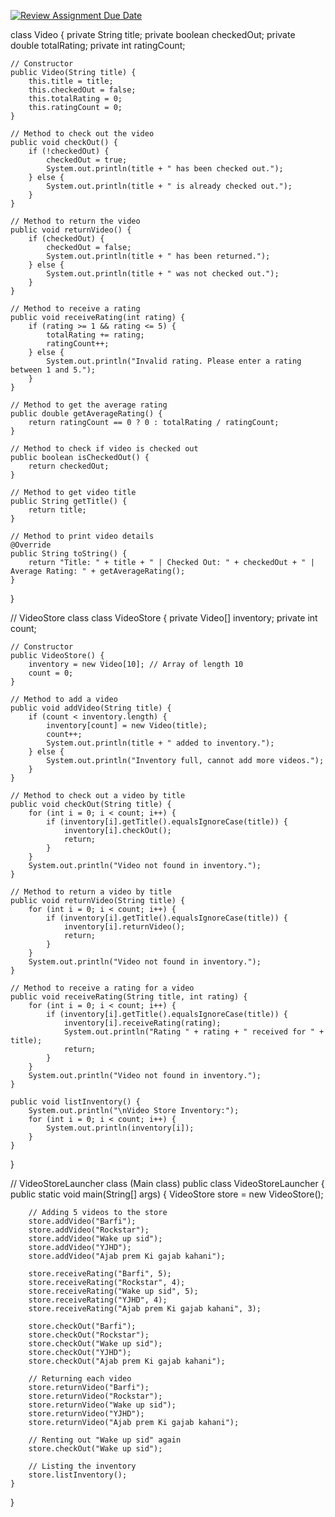 [![Review Assignment Due Date](https://classroom.github.com/assets/deadline-readme-button-22041afd0340ce965d47ae6ef1cefeee28c7c493a6346c4f15d667ab976d596c.svg)](https://classroom.github.com/a/i0lX2DJF)


class Video {
    private String title;
    private boolean checkedOut;
    private double totalRating;
    private int ratingCount;

    // Constructor
    public Video(String title) {
        this.title = title;
        this.checkedOut = false;
        this.totalRating = 0;
        this.ratingCount = 0;
    }

    // Method to check out the video
    public void checkOut() {
        if (!checkedOut) {
            checkedOut = true;
            System.out.println(title + " has been checked out.");
        } else {
            System.out.println(title + " is already checked out.");
        }
    }

    // Method to return the video
    public void returnVideo() {
        if (checkedOut) {
            checkedOut = false;
            System.out.println(title + " has been returned.");
        } else {
            System.out.println(title + " was not checked out.");
        }
    }

    // Method to receive a rating
    public void receiveRating(int rating) {
        if (rating >= 1 && rating <= 5) {
            totalRating += rating;
            ratingCount++;
        } else {
            System.out.println("Invalid rating. Please enter a rating between 1 and 5.");
        }
    }

    // Method to get the average rating
    public double getAverageRating() {
        return ratingCount == 0 ? 0 : totalRating / ratingCount;
    }

    // Method to check if video is checked out
    public boolean isCheckedOut() {
        return checkedOut;
    }

    // Method to get video title
    public String getTitle() {
        return title;
    }

    // Method to print video details
    @Override
    public String toString() {
        return "Title: " + title + " | Checked Out: " + checkedOut + " | Average Rating: " + getAverageRating();
    }
}

// VideoStore class
class VideoStore {
    private Video[] inventory;
    private int count;

    // Constructor
    public VideoStore() {
        inventory = new Video[10]; // Array of length 10
        count = 0;
    }

    // Method to add a video
    public void addVideo(String title) {
        if (count < inventory.length) {
            inventory[count] = new Video(title);
            count++;
            System.out.println(title + " added to inventory.");
        } else {
            System.out.println("Inventory full, cannot add more videos.");
        }
    }

    // Method to check out a video by title
    public void checkOut(String title) {
        for (int i = 0; i < count; i++) {
            if (inventory[i].getTitle().equalsIgnoreCase(title)) {
                inventory[i].checkOut();
                return;
            }
        }
        System.out.println("Video not found in inventory.");
    }

    // Method to return a video by title
    public void returnVideo(String title) {
        for (int i = 0; i < count; i++) {
            if (inventory[i].getTitle().equalsIgnoreCase(title)) {
                inventory[i].returnVideo();
                return;
            }
        }
        System.out.println("Video not found in inventory.");
    }

    // Method to receive a rating for a video
    public void receiveRating(String title, int rating) {
        for (int i = 0; i < count; i++) {
            if (inventory[i].getTitle().equalsIgnoreCase(title)) {
                inventory[i].receiveRating(rating);
                System.out.println("Rating " + rating + " received for " + title);
                return;
            }
        }
        System.out.println("Video not found in inventory.");
    }

    public void listInventory() {
        System.out.println("\nVideo Store Inventory:");
        for (int i = 0; i < count; i++) {
            System.out.println(inventory[i]);
        }
    }
}

// VideoStoreLauncher class (Main class)
public class VideoStoreLauncher {
    public static void main(String[] args) {
        VideoStore store = new VideoStore();

        // Adding 5 videos to the store
        store.addVideo("Barfi");
        store.addVideo("Rockstar");
        store.addVideo("Wake up sid");
        store.addVideo("YJHD");
        store.addVideo("Ajab prem Ki gajab kahani");

        store.receiveRating("Barfi", 5);
        store.receiveRating("Rockstar", 4);
        store.receiveRating("Wake up sid", 5);
        store.receiveRating("YJHD", 4);
        store.receiveRating("Ajab prem Ki gajab kahani", 3);

        store.checkOut("Barfi");
        store.checkOut("Rockstar");
        store.checkOut("Wake up sid");
        store.checkOut("YJHD");
        store.checkOut("Ajab prem Ki gajab kahani");

        // Returning each video
        store.returnVideo("Barfi");
        store.returnVideo("Rockstar");
        store.returnVideo("Wake up sid");
        store.returnVideo("YJHD");
        store.returnVideo("Ajab prem Ki gajab kahani");

        // Renting out "Wake up sid" again
        store.checkOut("Wake up sid");

        // Listing the inventory
        store.listInventory();
    }
}

